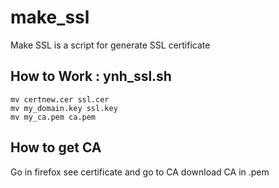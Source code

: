 # make_ssl
Make SSL is a script for generate SSL certificate


## How to Work : ynh_ssl.sh

```
mv certnew.cer ssl.cer
mv my_domain.key ssl.key
mv my_ca.pem ca.pem
```

## How to get CA

Go in firefox see certificate and go to CA download CA in .pem
